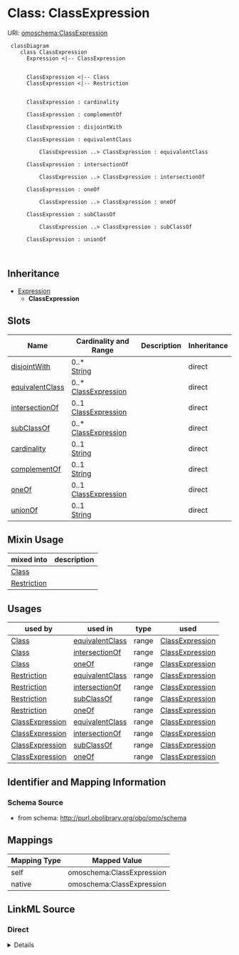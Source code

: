 # Class: ClassExpression



URI: [omoschema:ClassExpression](http://purl.obolibrary.org/obo/omo/schema/ClassExpression)



```{mermaid}
 classDiagram
    class ClassExpression
      Expression <|-- ClassExpression
      

      ClassExpression <|-- Class
      ClassExpression <|-- Restriction
      
      
      ClassExpression : cardinality
        
      ClassExpression : complementOf
        
      ClassExpression : disjointWith
        
      ClassExpression : equivalentClass
        
          ClassExpression ..> ClassExpression : equivalentClass
        
      ClassExpression : intersectionOf
        
          ClassExpression ..> ClassExpression : intersectionOf
        
      ClassExpression : oneOf
        
          ClassExpression ..> ClassExpression : oneOf
        
      ClassExpression : subClassOf
        
          ClassExpression ..> ClassExpression : subClassOf
        
      ClassExpression : unionOf
        
      
```





## Inheritance
* [Expression](Expression.md)
    * **ClassExpression**



## Slots

| Name | Cardinality and Range | Description | Inheritance |
| ---  | --- | --- | --- |
| [disjointWith](disjointWith.md) | 0..* <br/> [String](String.md) |  | direct |
| [equivalentClass](equivalentClass.md) | 0..* <br/> [ClassExpression](ClassExpression.md) |  | direct |
| [intersectionOf](intersectionOf.md) | 0..1 <br/> [ClassExpression](ClassExpression.md) |  | direct |
| [subClassOf](subClassOf.md) | 0..* <br/> [ClassExpression](ClassExpression.md) |  | direct |
| [cardinality](cardinality.md) | 0..1 <br/> [String](String.md) |  | direct |
| [complementOf](complementOf.md) | 0..1 <br/> [String](String.md) |  | direct |
| [oneOf](oneOf.md) | 0..1 <br/> [ClassExpression](ClassExpression.md) |  | direct |
| [unionOf](unionOf.md) | 0..1 <br/> [String](String.md) |  | direct |



## Mixin Usage

| mixed into | description |
| --- | --- |
| [Class](Class.md) |  |
| [Restriction](Restriction.md) |  |




## Usages

| used by | used in | type | used |
| ---  | --- | --- | --- |
| [Class](Class.md) | [equivalentClass](equivalentClass.md) | range | [ClassExpression](ClassExpression.md) |
| [Class](Class.md) | [intersectionOf](intersectionOf.md) | range | [ClassExpression](ClassExpression.md) |
| [Class](Class.md) | [oneOf](oneOf.md) | range | [ClassExpression](ClassExpression.md) |
| [Restriction](Restriction.md) | [equivalentClass](equivalentClass.md) | range | [ClassExpression](ClassExpression.md) |
| [Restriction](Restriction.md) | [intersectionOf](intersectionOf.md) | range | [ClassExpression](ClassExpression.md) |
| [Restriction](Restriction.md) | [subClassOf](subClassOf.md) | range | [ClassExpression](ClassExpression.md) |
| [Restriction](Restriction.md) | [oneOf](oneOf.md) | range | [ClassExpression](ClassExpression.md) |
| [ClassExpression](ClassExpression.md) | [equivalentClass](equivalentClass.md) | range | [ClassExpression](ClassExpression.md) |
| [ClassExpression](ClassExpression.md) | [intersectionOf](intersectionOf.md) | range | [ClassExpression](ClassExpression.md) |
| [ClassExpression](ClassExpression.md) | [subClassOf](subClassOf.md) | range | [ClassExpression](ClassExpression.md) |
| [ClassExpression](ClassExpression.md) | [oneOf](oneOf.md) | range | [ClassExpression](ClassExpression.md) |






## Identifier and Mapping Information







### Schema Source


* from schema: http://purl.obolibrary.org/obo/omo/schema





## Mappings

| Mapping Type | Mapped Value |
| ---  | ---  |
| self | omoschema:ClassExpression |
| native | omoschema:ClassExpression |





## LinkML Source

<!-- TODO: investigate https://stackoverflow.com/questions/37606292/how-to-create-tabbed-code-blocks-in-mkdocs-or-sphinx -->

### Direct

<details>
```yaml
name: ClassExpression
from_schema: http://purl.obolibrary.org/obo/omo/schema
rank: 1000
is_a: Expression
mixin: true
slots:
- disjointWith
- equivalentClass
- intersectionOf
- subClassOf
- cardinality
- complementOf
- oneOf
- unionOf

```
</details>

### Induced

<details>
```yaml
name: ClassExpression
from_schema: http://purl.obolibrary.org/obo/omo/schema
rank: 1000
is_a: Expression
mixin: true
attributes:
  disjointWith:
    name: disjointWith
    todos:
    - restrict range
    from_schema: http://purl.obolibrary.org/obo/omo/schema
    rank: 1000
    is_a: logical_predicate
    slot_uri: owl:disjointWith
    multivalued: true
    alias: disjointWith
    owner: ClassExpression
    domain_of:
    - ClassExpression
    - PropertyExpression
    range: string
  equivalentClass:
    name: equivalentClass
    todos:
    - restrict range
    from_schema: http://purl.obolibrary.org/obo/omo/schema
    rank: 1000
    is_a: logical_predicate
    mixins:
    - match_aspect
    slot_uri: owl:equivalentClass
    multivalued: true
    alias: equivalentClass
    owner: ClassExpression
    domain_of:
    - ClassExpression
    range: ClassExpression
  intersectionOf:
    name: intersectionOf
    todos:
    - restrict range
    from_schema: http://purl.obolibrary.org/obo/omo/schema
    rank: 1000
    is_a: logical_predicate
    slot_uri: owl:intersectionOf
    alias: intersectionOf
    owner: ClassExpression
    domain_of:
    - ClassExpression
    range: ClassExpression
  subClassOf:
    name: subClassOf
    from_schema: http://purl.obolibrary.org/obo/omo/schema
    rank: 1000
    is_a: logical_predicate
    slot_uri: rdfs:subClassOf
    multivalued: true
    alias: subClassOf
    owner: ClassExpression
    domain_of:
    - ClassExpression
    range: ClassExpression
  cardinality:
    name: cardinality
    from_schema: http://purl.obolibrary.org/obo/omo/schema
    rank: 1000
    is_a: logical_predicate
    slot_uri: owl:cardinality
    alias: cardinality
    owner: ClassExpression
    domain_of:
    - ClassExpression
    range: string
  complementOf:
    name: complementOf
    todos:
    - restrict range
    from_schema: http://purl.obolibrary.org/obo/omo/schema
    rank: 1000
    is_a: logical_predicate
    slot_uri: owl:complementOf
    alias: complementOf
    owner: ClassExpression
    domain_of:
    - ClassExpression
    range: string
  oneOf:
    name: oneOf
    from_schema: http://purl.obolibrary.org/obo/omo/schema
    rank: 1000
    is_a: logical_predicate
    slot_uri: owl:oneOf
    alias: oneOf
    owner: ClassExpression
    domain_of:
    - ClassExpression
    range: ClassExpression
  unionOf:
    name: unionOf
    from_schema: http://purl.obolibrary.org/obo/omo/schema
    rank: 1000
    is_a: logical_predicate
    slot_uri: owl:unionOf
    alias: unionOf
    owner: ClassExpression
    domain_of:
    - ClassExpression
    range: string

```
</details>